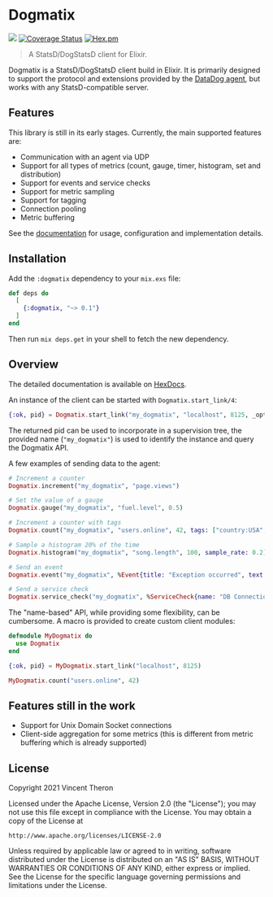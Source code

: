 # Dogmatix

![](https://github.com/vptheron/dogmatix/workflows/CI/badge.svg)
[![Coverage Status](https://coveralls.io/repos/github/vptheron/dogmatix/badge.svg?branch=master)](https://coveralls.io/github/vptheron/dogmatix?branch=master)
[![Hex.pm](https://img.shields.io/hexpm/v/dogmatix.svg)](https://hex.pm/packages/dogmatix)

> A StatsD/DogStatsD client for Elixir.

Dogmatix is a StatsD/DogStatsD client build in Elixir.  It is primarily designed to support the protocol and extensions provided by the [DataDog agent][datadog], but works with any StatsD-compatible server.

## Features

This library is still in its early stages.  Currently, the main supported features are:

  * Communication with an agent via UDP
  * Support for all types of metrics (count, gauge, timer, histogram, set and distribution)
  * Support for events and service checks
  * Support for metric sampling
  * Support for tagging
  * Connection pooling
  * Metric buffering

See the [documentation][documentation] for usage, configuration and implementation details.

## Installation

Add the `:dogmatix` dependency to your `mix.exs` file:

```elixir
def deps do
  [
    {:dogmatix, "~> 0.1"}
  ]
end
```

Then run `mix deps.get` in your shell to fetch the new dependency.

## Overview

The detailed documentation is available on [HexDocs][documentation].

An instance of the client can be started with `Dogmatix.start_link/4`:

```elixir
{:ok, pid} = Dogmatix.start_link("my_dogmatix", "localhost", 8125, _opts = [])
```

The returned pid can be used to incorporate in a supervision tree, the provided name (`"my_dogmatix"`) is used to identify the instance and query the Dogmatix API.

A few examples of sending data to the agent:

```elixir
# Increment a counter
Dogmatix.increment("my_dogmatix", "page.views")

# Set the value of a gauge
Dogmatix.gauge("my_dogmatix", "fuel.level", 0.5)

# Increment a counter with tags
Dogmatix.count("my_dogmatix", "users.online", 42, tags: ["country:USA", "app:mobile"])

# Sample a histogram 20% of the time
Dogmatix.histogram("my_dogmatix", "song.length", 100, sample_rate: 0.2)

# Send an event
Dogmatix.event("my_dogmatix", %Event{title: "Exception occurred", text: "Failed to parse CSV file", alert_type: :warning}, tags: ["error_type:input_file"])

# Send a service check
Dogmatix.service_check("my_dogmatix", %ServiceCheck{name: "DB Connection", status: :warning, message: "Timed out after 10s"}, tags: ["env:dev"])
```

The "name-based" API, while providing some flexibility, can be cumbersome.  A macro is provided to create custom client modules:

```elixir
defmodule MyDogmatix do
  use Dogmatix
end

{:ok, pid} = MyDogmatix.start_link("localhost", 8125)

MyDogmatix.count("users.online", 42)
```

## Features still in the work

* Support for Unix Domain Socket connections
* Client-side aggregation for some metrics (this is different from metric buffering which is already supported)

## License

Copyright 2021 Vincent Theron

Licensed under the Apache License, Version 2.0 (the "License");
you may not use this file except in compliance with the License.
You may obtain a copy of the License at

    http://www.apache.org/licenses/LICENSE-2.0

Unless required by applicable law or agreed to in writing, software
distributed under the License is distributed on an "AS IS" BASIS,
WITHOUT WARRANTIES OR CONDITIONS OF ANY KIND, either express or implied.
See the License for the specific language governing permissions and
limitations under the License.

[datadog]: https://docs.datadoghq.com/getting_started/agent/
[documentation]: https://hexdocs.pm/dogmatix
